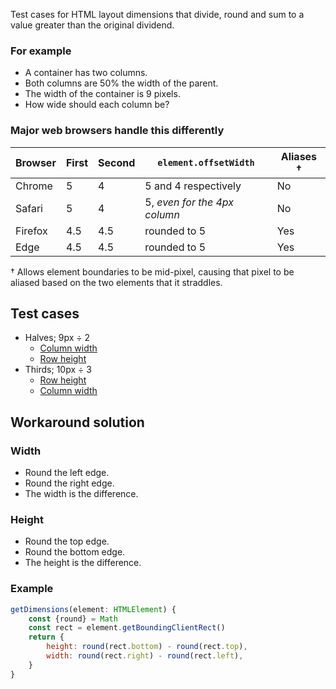 Test cases for HTML layout dimensions that divide, round and sum to a value greater than the original dividend.

### For example

- A container has two columns.
- Both columns are 50% the width of the parent.
- The width of the container is 9 pixels.
- How wide should each column be?

### Major web browsers handle this differently

Browser | First | Second | `element.offsetWidth` | Aliases †
------- | ----- | ------ | --------------------- | -------
Chrome | 5 | 4 | 5 and 4 respectively | No
Safari | 5 | 4 | 5, _even for the 4px column_ | No
Firefox | 4.5 | 4.5 | rounded to 5 | Yes
Edge | 4.5 | 4.5 | rounded to 5 | Yes
 
† Allows element boundaries to be mid-pixel, causing that pixel to be aliased based on the two elements that it straddles.

## Test cases

- Halves; 9px ÷ 2
    - [Column width](https://bevanr.github.io/5-and-5-is-9/width.html)
    - [Row height](https://bevanr.github.io/5-and-5-is-9/height.html)
- Thirds; 10px ÷ 3
    - [Row height](https://bevanr.github.io/5-and-5-is-9/thirds/height.html)
    - [Column width](https://bevanr.github.io/5-and-5-is-9/thirds/width.html)

## Workaround solution

### Width

- Round the left edge.
- Round the right edge.
- The width is the difference.

### Height

- Round the top edge.
- Round the bottom edge.
- The height is the difference.

### Example

```javascript
getDimensions(element: HTMLElement) {
    const {round} = Math
    const rect = element.getBoundingClientRect()
    return {
        height: round(rect.bottom) - round(rect.top),
        width: round(rect.right) - round(rect.left),
    }
}
```

